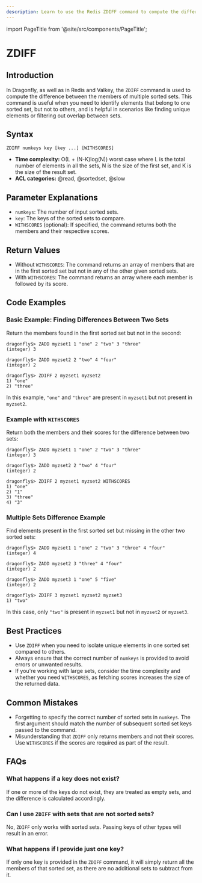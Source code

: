 ```yaml
---
description: Learn to use the Redis ZDIFF command to compute the difference of sorted sets.
---
```


import PageTitle from '@site/src/components/PageTitle';

# ZDIFF

<PageTitle title="Redis ZDIFF Explained (Better Than Official Docs)" />

## Introduction

In Dragonfly, as well as in Redis and Valkey, the `ZDIFF` command is used to compute the difference between the members of multiple sorted sets.
This command is useful when you need to identify elements that belong to one sorted set, but not to others, and is helpful in scenarios like finding unique elements or filtering out overlap between sets.

## Syntax

```shell
ZDIFF numkeys key [key ...] [WITHSCORES]
```

- **Time complexity:** O(L + (N-K)log(N)) worst case where L is the total number of elements in all the sets, N is the size of the first set, and K is the size of the result set.
- **ACL categories:** @read, @sortedset, @slow

## Parameter Explanations

- `numkeys`: The number of input sorted sets.
- `key`: The keys of the sorted sets to compare.
- `WITHSCORES` (optional): If specified, the command returns both the members and their respective scores.

## Return Values

- Without `WITHSCORES`: The command returns an array of members that are in the first sorted set but not in any of the other given sorted sets.
- With `WITHSCORES`: The command returns an array where each member is followed by its score.

## Code Examples

### Basic Example: Finding Differences Between Two Sets

Return the members found in the first sorted set but not in the second:

```shell
dragonfly$> ZADD myzset1 1 "one" 2 "two" 3 "three"
(integer) 3

dragonfly$> ZADD myzset2 2 "two" 4 "four"
(integer) 2

dragonfly$> ZDIFF 2 myzset1 myzset2
1) "one"
2) "three"
```

In this example, `"one"` and `"three"` are present in `myzset1` but not present in `myzset2`.

### Example with `WITHSCORES`

Return both the members and their scores for the difference between two sets:

```shell
dragonfly$> ZADD myzset1 1 "one" 2 "two" 3 "three"
(integer) 3

dragonfly$> ZADD myzset2 2 "two" 4 "four"
(integer) 2

dragonfly$> ZDIFF 2 myzset1 myzset2 WITHSCORES
1) "one"
2) "1"
3) "three"
4) "3"
```

### Multiple Sets Difference Example

Find elements present in the first sorted set but missing in the other two sorted sets:

```shell
dragonfly$> ZADD myzset1 1 "one" 2 "two" 3 "three" 4 "four"
(integer) 4

dragonfly$> ZADD myzset2 3 "three" 4 "four"
(integer) 2

dragonfly$> ZADD myzset3 1 "one" 5 "five"
(integer) 2

dragonfly$> ZDIFF 3 myzset1 myzset2 myzset3
1) "two"
```

In this case, only `"two"` is present in `myzset1` but not in `myzset2` or `myzset3`.

## Best Practices

- Use `ZDIFF` when you need to isolate unique elements in one sorted set compared to others.
- Always ensure that the correct number of `numkeys` is provided to avoid errors or unwanted results.
- If you're working with large sets, consider the time complexity and whether you need `WITHSCORES`, as fetching scores increases the size of the returned data.

## Common Mistakes

- Forgetting to specify the correct number of sorted sets in `numkeys`. The first argument should match the number of subsequent sorted set keys passed to the command.
- Misunderstanding that `ZDIFF` only returns members and not their scores. Use `WITHSCORES` if the scores are required as part of the result.

## FAQs

### What happens if a key does not exist?

If one or more of the keys do not exist, they are treated as empty sets, and the difference is calculated accordingly.

### Can I use `ZDIFF` with sets that are not sorted sets?

No, `ZDIFF` only works with sorted sets. Passing keys of other types will result in an error.

### What happens if I provide just one key?

If only one key is provided in the `ZDIFF` command, it will simply return all the members of that sorted set, as there are no additional sets to subtract from it.
